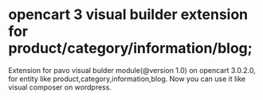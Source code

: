 # opencart 3 visual builder extension for product/category/information/blog;
Extension for pavo visual bulder module(@version 1.0) on opencart 3.0.2.0, for entity like product,category,information,blog. Now you can use it like visual composer on wordpress. 

